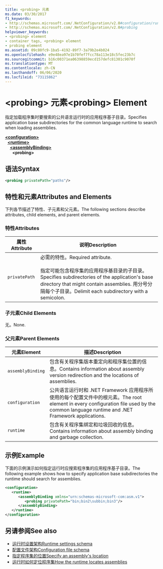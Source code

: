 ```yaml
---
title: <probing> 元素
ms.date: 03/30/2017
f1_keywords:
- http://schemas.microsoft.com/.NetConfiguration/v2.0#configuration/runtime/assemblyBinding/probing
- http://schemas.microsoft.com/.NetConfiguration/v2.0#probing
helpviewer_keywords:
- <probing> element
- container tags, <probing> element
- probing element
ms.assetid: 09c80fc9-1ba5-4192-89f7-3a79b2e4b024
ms.openlocfilehash: e9e48ea97e1b70fef7fcc78a113e18c5fec23b7c
ms.sourcegitcommit: b16c00371ea06398859ecd157defc81301c9070f
ms.translationtype: MT
ms.contentlocale: zh-CN
ms.lasthandoff: 06/06/2020
ms.locfileid: "73115862"
---
```

# <a name="probing-element"></a><span data-ttu-id="7a53a-102">\<probing> 元素</span><span class="sxs-lookup"><span data-stu-id="7a53a-102">\<probing> Element</span></span>
<span data-ttu-id="7a53a-103">指定加载程序集时要搜索的公共语言运行时的应用程序基子目录。</span><span class="sxs-lookup"><span data-stu-id="7a53a-103">Specifies application base subdirectories for the common language runtime to search when loading assemblies.</span></span>  
  
[**\<configuration>**](../configuration-element.md)\
&nbsp;&nbsp;[**\<runtime>**](runtime-element.md)\
&nbsp;&nbsp;&nbsp;&nbsp;[**\<assemblyBinding>**](assemblybinding-element-for-runtime.md)\
&nbsp;&nbsp;&nbsp;&nbsp;&nbsp;&nbsp;**\<probing>**  
  
## <a name="syntax"></a><span data-ttu-id="7a53a-104">语法</span><span class="sxs-lookup"><span data-stu-id="7a53a-104">Syntax</span></span>  
  
```xml  
<probing privatePath="paths"/>  
```  
  
## <a name="attributes-and-elements"></a><span data-ttu-id="7a53a-105">特性和元素</span><span class="sxs-lookup"><span data-stu-id="7a53a-105">Attributes and Elements</span></span>  
 <span data-ttu-id="7a53a-106">下列各节描述了特性、子元素和父元素。</span><span class="sxs-lookup"><span data-stu-id="7a53a-106">The following sections describe attributes, child elements, and parent elements.</span></span>  
  
### <a name="attributes"></a><span data-ttu-id="7a53a-107">特性</span><span class="sxs-lookup"><span data-stu-id="7a53a-107">Attributes</span></span>  
  
|<span data-ttu-id="7a53a-108">属性</span><span class="sxs-lookup"><span data-stu-id="7a53a-108">Attribute</span></span>|<span data-ttu-id="7a53a-109">说明</span><span class="sxs-lookup"><span data-stu-id="7a53a-109">Description</span></span>|  
|---------------|-----------------|  
|`privatePath`|<span data-ttu-id="7a53a-110">必需的特性。</span><span class="sxs-lookup"><span data-stu-id="7a53a-110">Required attribute.</span></span><br /><br /> <span data-ttu-id="7a53a-111">指定可能包含程序集的应用程序基目录的子目录。</span><span class="sxs-lookup"><span data-stu-id="7a53a-111">Specifies subdirectories of the application's base directory that might contain assemblies.</span></span> <span data-ttu-id="7a53a-112">用分号分隔每个子目录。</span><span class="sxs-lookup"><span data-stu-id="7a53a-112">Delimit each subdirectory with a semicolon.</span></span>|  
  
### <a name="child-elements"></a><span data-ttu-id="7a53a-113">子元素</span><span class="sxs-lookup"><span data-stu-id="7a53a-113">Child Elements</span></span>  

<span data-ttu-id="7a53a-114">无。</span><span class="sxs-lookup"><span data-stu-id="7a53a-114">None.</span></span>  
  
### <a name="parent-elements"></a><span data-ttu-id="7a53a-115">父元素</span><span class="sxs-lookup"><span data-stu-id="7a53a-115">Parent Elements</span></span>  
  
|<span data-ttu-id="7a53a-116">元素</span><span class="sxs-lookup"><span data-stu-id="7a53a-116">Element</span></span>|<span data-ttu-id="7a53a-117">描述</span><span class="sxs-lookup"><span data-stu-id="7a53a-117">Description</span></span>|  
|-------------|-----------------|  
|`assemblyBinding`|<span data-ttu-id="7a53a-118">包含有关程序集版本重定向和程序集位置的信息。</span><span class="sxs-lookup"><span data-stu-id="7a53a-118">Contains information about assembly version redirection and the locations of assemblies.</span></span>|  
|`configuration`|<span data-ttu-id="7a53a-119">公共语言运行时和 .NET Framework 应用程序所使用的每个配置文件中的根元素。</span><span class="sxs-lookup"><span data-stu-id="7a53a-119">The root element in every configuration file used by the common language runtime and .NET Framework applications.</span></span>|  
|`runtime`|<span data-ttu-id="7a53a-120">包含有关程序集绑定和垃圾回收的信息。</span><span class="sxs-lookup"><span data-stu-id="7a53a-120">Contains information about assembly binding and garbage collection.</span></span>|  
  
## <a name="example"></a><span data-ttu-id="7a53a-121">示例</span><span class="sxs-lookup"><span data-stu-id="7a53a-121">Example</span></span>  
 <span data-ttu-id="7a53a-122">下面的示例演示如何指定运行时应搜索程序集的应用程序基子目录。</span><span class="sxs-lookup"><span data-stu-id="7a53a-122">The following example shows how to specify application base subdirectories the runtime should search for assemblies.</span></span>  
  
```xml  
<configuration>  
   <runtime>  
      <assemblyBinding xmlns="urn:schemas-microsoft-com:asm.v1">  
         <probing privatePath="bin;bin2\subbin;bin3"/>  
      </assemblyBinding>  
   </runtime>  
</configuration>  
```  
  
## <a name="see-also"></a><span data-ttu-id="7a53a-123">另请参阅</span><span class="sxs-lookup"><span data-stu-id="7a53a-123">See also</span></span>

- [<span data-ttu-id="7a53a-124">运行时设置架构</span><span class="sxs-lookup"><span data-stu-id="7a53a-124">Runtime settings schema</span></span>](index.md)
- [<span data-ttu-id="7a53a-125">配置文件架构</span><span class="sxs-lookup"><span data-stu-id="7a53a-125">Configuration file schema</span></span>](../index.md)
- [<span data-ttu-id="7a53a-126">指定程序集的位置</span><span class="sxs-lookup"><span data-stu-id="7a53a-126">Specify an assembly's location</span></span>](../../../../standard/assembly/location.md)
- [<span data-ttu-id="7a53a-127">运行时如何定位程序集</span><span class="sxs-lookup"><span data-stu-id="7a53a-127">How the runtime locates assemblies</span></span>](../../../deployment/how-the-runtime-locates-assemblies.md)

